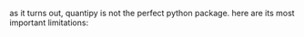 as it turns out, quantipy is not the perfect python package. here are its most important limitations:
